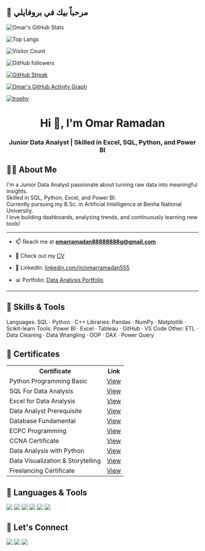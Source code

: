 ## 👋 مرحباً بيك في بروفايلي

![Omar's GitHub Stats](https://github-readme-stats.vercel.app/api?username=omarrama555&show_icons=true&theme=radical)

![Top Langs](https://github-readme-stats.vercel.app/api/top-langs/?username=omarrama555&layout=compact&theme=radical)

![Visitor Count](https://komarev.com/ghpvc/?username=omarrama555&label=Profile%20views&color=0e75b6&style=flat) 

![GitHub followers](https://img.shields.io/github/followers/omarrama555?label=Followers&style=social) 




[![GitHub Streak](https://streak-stats.demolab.com?user=omarrama555&theme=radical&date_format=M%20j%5B%2C%20Y%5D)](https://git.io/streak-stats)





[![Omar's GitHub Activity Graph](https://github-readme-activity-graph.vercel.app/graph?username=omarrama555&theme=radical)](https://github.com/ashutosh00710/github-readme-activity-graph)





[![trophy](https://github-profile-trophy.vercel.app/?username=omarrama555&theme=radical&no-bg=true&no-frame=true)](https://github.com/ryo-ma/github-profile-trophy)






<!-- 👋 Hi There -->
<h1 align="center">Hi 👋, I'm Omar Ramadan</h1>
<h3 align="center">Junior Data Analyst | Skilled in Excel, SQL, Python, and Power BI</h3>

## 👨‍💻 About Me

I'm a Junior Data Analyst passionate about turning raw data into meaningful insights.  
Skilled in SQL, Python, Excel, and Power BI.  
Currently pursuing my B.Sc. in Artificial Intelligence at Benha National University.  
I love building dashboards, analyzing trends, and continuously learning new tools!

---

- 📫 Reach me at **omarramadan88888888g@gmail.com**

- 📄 Check out my [CV](https://drive.google.com/file/d/1PomQT_g22FvhLOiY-45NID_4ismZj2aG/view?usp=drivesdk)

- 💼 LinkedIn: [linkedin.com/in/omarramadan555](https://www.linkedin.com/in/omarramadan555)

- 📊 Portfolio: [Data Analysis Portfolio](https://github.com/omarrama555/Data-Analysis-Portfolio)

---

## 🧠 Skills & Tools

Languages: SQL · Python · C++ 
Libraries: Pandas · NumPy · Matplotlib · Scikit-learn
Tools: Power BI · Excel · Tableau · GitHub · VS Code
Other: ETL · Data Cleaning · Data Wrangling · OOP · DAX · Power Query









## 📜 Certificates

<table>
  <tr>
    <th>Certificate</th>
    <th>Link</th>
  </tr>
  <tr>
    <td>Python Programming Basic</td>
    <td><a href="https://drive.google.com/file/d/1P-foc6eZST_iDAcoOnE0UUY6fFk4ocME/view?usp=drivesdk" target="_blank">View</a></td>
  </tr>
  <tr>
    <td>SQL For Data Analysis</td>
    <td><a href="https://drive.google.com/file/d/1GQXX_1DkIarCDC7p42X7ap73HSKCswGU/view?usp=drivesdk" target="_blank">View</a></td>
  </tr>
  <tr>
    <td>Excel for Data Analysis</td>
    <td><a href="https://drive.google.com/file/d/1FsZ7vMDntdybO6u-xYmdPsh6gcz-IW3K/view?usp=drivesdk" target="_blank">View</a></td>
  </tr>
  <tr>
    <td>Data Analyst Prerequisite</td>
    <td><a href="https://drive.google.com/file/d/1PpByubzIdNrk5W0pKUOslc0kaSLM6HrQ/view?usp=drivesdk" target="_blank">View</a></td>
  </tr>
  <tr>
    <td>Database Fundamental</td>
    <td><a href="https://drive.google.com/file/d/1PKu0C77eMY2grVSpQE5x5Wv_U4APwI1f/view?usp=drivesdk" target="_blank">View</a></td>
  </tr>
  <tr>
    <td>ECPC Programming</td>
    <td><a href="https://drive.google.com/file/d/1HrOV2VPXCxKJ6L1QsehxJnz7BgHNoUXC/view?usp=drivesdk" target="_blank">View</a></td>
  </tr>
  <tr>
    <td>CCNA Certificate</td>
    <td><a href="https://drive.google.com/file/d/1FppdB6sUiz25nkymH02688Ux469T5pUh/view?usp=drivesdk" target="_blank">View</a></td>
  </tr>
  <tr>
    <td>Data Analysis with Python</td>
    <td><a href="https://drive.google.com/file/d/1G9JbK3pQtcbiES4Gt4qgCOxA2v5U5Pri/view?usp=drivesdk" target="_blank">View</a></td>
  </tr>
  <tr>
    <td>Data Visualization & Storytelling</td>
    <td><a href="https://drive.google.com/file/d/1GCrBjmsaTOqoT9bfukG_fndZE8DJ_c6L/view?usp=drivesdk" target="_blank">View</a></td>
  </tr>
  <tr>
    <td>Freelancing Certificate</td>
    <td><a href="https://drive.google.com/file/d/1PgEABuY3bHxEdQOxjnI0kt78BptVQBa_/view?usp=drivesdk" target="_blank">View</a></td>
  </tr>
</table>




## 🚀 Languages & Tools

<p align="left">
  <img src="https://img.shields.io/badge/Python-3776AB?style=flat&logo=python&logoColor=white" />
  <img src="https://img.shields.io/badge/SQL-4479A1?style=flat&logo=postgresql&logoColor=white" />
  <img src="https://img.shields.io/badge/Excel-217346?style=flat&logo=microsoft-excel&logoColor=white" />
  <img src="https://img.shields.io/badge/PowerBI-F2C811?style=flat&logo=powerbi&logoColor=black" />
  <img src="https://img.shields.io/badge/Tableau-E97627?style=flat&logo=tableau&logoColor=white" />
  <img src="https://img.shields.io/badge/VSCode-007ACC?style=flat&logo=visual-studio-code&logoColor=white" />
</p>




## 🤝 Let's Connect

<a href="mailto:omarramadan88888888g@gmail.com"><img src="https://img.shields.io/badge/Email-D14836?style=for-the-badge&logo=gmail&logoColor=white"/></a>
<a href="https://linkedin.com/in/omarramadan555"><img src="https://img.shields.io/badge/LinkedIn-0A66C2?style=for-the-badge&logo=linkedin&logoColor=white"/></a>
<a href="https://github.com/omarrama555"><img src="https://img.shields.io/badge/GitHub-181717?style=for-the-badge&logo=github&logoColor=white"/></a>
